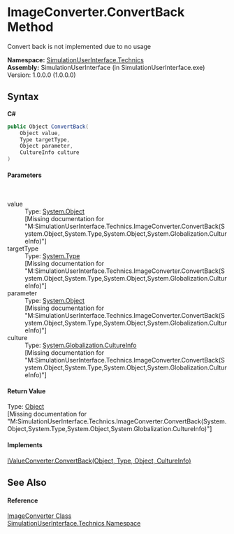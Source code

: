 # ImageConverter.ConvertBack Method 
 

Convert back is not implemented due to no usage

**Namespace:**&nbsp;<a href="77e4411a-e238-d023-32d9-e198a5631dea">SimulationUserInterface.Technics</a><br />**Assembly:**&nbsp;SimulationUserInterface (in SimulationUserInterface.exe) Version: 1.0.0.0 (1.0.0.0)

## Syntax

**C#**<br />
``` C#
public Object ConvertBack(
	Object value,
	Type targetType,
	Object parameter,
	CultureInfo culture
)
```


#### Parameters
&nbsp;<dl><dt>value</dt><dd>Type: <a href="http://msdn2.microsoft.com/en-us/library/e5kfa45b" target="_blank">System.Object</a><br />\[Missing <param name="value"/> documentation for "M:SimulationUserInterface.Technics.ImageConverter.ConvertBack(System.Object,System.Type,System.Object,System.Globalization.CultureInfo)"\]</dd><dt>targetType</dt><dd>Type: <a href="http://msdn2.microsoft.com/en-us/library/42892f65" target="_blank">System.Type</a><br />\[Missing <param name="targetType"/> documentation for "M:SimulationUserInterface.Technics.ImageConverter.ConvertBack(System.Object,System.Type,System.Object,System.Globalization.CultureInfo)"\]</dd><dt>parameter</dt><dd>Type: <a href="http://msdn2.microsoft.com/en-us/library/e5kfa45b" target="_blank">System.Object</a><br />\[Missing <param name="parameter"/> documentation for "M:SimulationUserInterface.Technics.ImageConverter.ConvertBack(System.Object,System.Type,System.Object,System.Globalization.CultureInfo)"\]</dd><dt>culture</dt><dd>Type: <a href="http://msdn2.microsoft.com/en-us/library/kx54z3k7" target="_blank">System.Globalization.CultureInfo</a><br />\[Missing <param name="culture"/> documentation for "M:SimulationUserInterface.Technics.ImageConverter.ConvertBack(System.Object,System.Type,System.Object,System.Globalization.CultureInfo)"\]</dd></dl>

#### Return Value
Type: <a href="http://msdn2.microsoft.com/en-us/library/e5kfa45b" target="_blank">Object</a><br />\[Missing <returns> documentation for "M:SimulationUserInterface.Technics.ImageConverter.ConvertBack(System.Object,System.Type,System.Object,System.Globalization.CultureInfo)"\]

#### Implements
<a href="http://msdn2.microsoft.com/en-us/library/ms590768" target="_blank">IValueConverter.ConvertBack(Object, Type, Object, CultureInfo)</a><br />

## See Also


#### Reference
<a href="a967e4a2-17f7-4e46-e8e1-a024574d6851">ImageConverter Class</a><br /><a href="77e4411a-e238-d023-32d9-e198a5631dea">SimulationUserInterface.Technics Namespace</a><br />